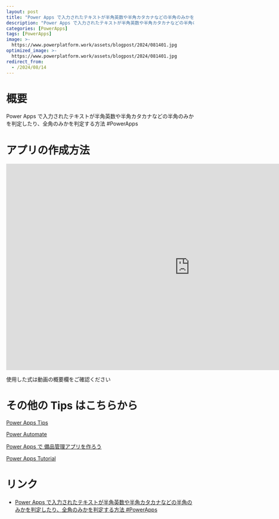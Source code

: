 ```yaml
---
layout: post
title: "Power Apps で入力されたテキストが半角英数や半角カタカナなどの半角のみかを判定したり、全角のみかを判定する方法 #PowerApps"
description: "Power Apps で入力されたテキストが半角英数や半角カタカナなどの半角のみかを判定したり、全角のみかを判定する方法 #PowerAppsを動画で分かりやすく解説"
categories: [PowerApps]
tags: [PowerApps]
image: >-
  https://www.powerplatform.work/assets/blogpost/2024/081401.jpg
optimized_image: >-
  https://www.powerplatform.work/assets/blogpost/2024/081401.jpg
redirect_from:
  - /2024/08/14
---
```



#  概要

Power Apps で入力されたテキストが半角英数や半角カタカナなどの半角のみかを判定したり、全角のみかを判定する方法 #PowerApps


# アプリの作成方法

<iframe width="983" height="553" src="https://www.youtube.com/embed/a7RoWbHDehE" title="YouTube video player" frameborder="0" allow="accelerometer; autoplay; clipboard-write; encrypted-media; gyroscope; picture-in-picture" allowfullscreen></iframe>


使用した式は動画の概要欄をご確認ください


# その他の Tips はこちらから

[Power Apps Tips](https://www.youtube.com/watch?v=VrAQf3JQ7yM&list=PLVhFi1fb3DqakSLVMn22DDcySXh9jtzi- )


[Power Automate](https://www.youtube.com/watch?v=-YnJYT0ASEM&list=PLVhFi1fb3Dqbzic6GieqnLFgD3aTj-eHA)


[Power Apps で 備品管理アプリを作ろう](https://www.youtube.com/playlist?list=PLVhFi1fb3DqZM3HKb8Hea6XEL96990Fyn)


[Power Apps Tutorial](https://www.youtube.com/playlist?list=PLVhFi1fb3DqalxpL974VvAJvV4iWoSbe_)


# リンク


- [Power Apps で入力されたテキストが半角英数や半角カタカナなどの半角のみかを判定したり、全角のみかを判定する方法 #PowerApps](https://www.youtube.com/watch?v=a7RoWbHDehE)

